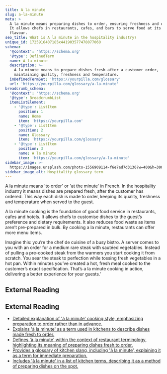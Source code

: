 ```yaml
---
title: A la minute
slug: a-la-minute
meta: >
  A la minute means preparing dishes to order, ensuring freshness and quality.
  It allows chefs in restaurants, cafes, and bars to serve food at its peak
  flavour.
seo_title: What is A la minute in the hospitality industry?
unique_id: 1725916407185x441903577478077060
schema:
  '@context': 'https://schema.org'
  '@type': DefinedTerm
  name: A la minute
  description: >-
    A la minute means to prepare dishes fresh after a customer order,
    maintaining quality, freshness and temperature.
  inDefinedTermSet: 'https://yourpilla.com/glossary'
  url: 'https://yourpilla.com/glossary/a-la-minute'
breadcrumb_schema:
  '@context': 'https://schema.org'
  '@type': BreadcrumbList
  itemListElement:
    - '@type': ListItem
      position: 1
      name: Home
      item: 'https://yourpilla.com'
    - '@type': ListItem
      position: 2
      name: Glossary
      item: 'https://yourpilla.com/glossary'
    - '@type': ListItem
      position: 3
      name: A la minute
      item: 'https://yourpilla.com/glossary/a-la-minute'
sidebar_image: >-
  https://images.unsplash.com/photo-1556909114-f6e7ad7d3136?w=400&h=300&fit=crop&auto=format
sidebar_image_alt: Hospitality glossary term
---
```


A la minute means 'to order' or 'at the minute' in French. In the hospitality industry it means dishes are prepared fresh, after the customer has ordered. This way each dish is made to order, keeping its quality, freshness and temperature when served to the guest.

A la minute cooking is the foundation of good food service in restaurants, cafes and hotels. It allows chefs to customise dishes to the guest’s preference and dietary requirements. It also reduces food waste as items aren’t pre-prepared in bulk. By cooking a la minute, restaurants can offer more menu items.

Imagine this: you’re the chef de cuisine of a busy bistro. A server comes to you with an order for a medium rare steak with sautéed vegetables. Instead of pulling a pre-cooked steak from the warmers you start cooking it from scratch. You sear the steak to perfection while tossing fresh vegetables in a hot pan. Within minutes you’ve created a hot, fresh meal cooked to the customer’s exact specification. That’s a la minute cooking in action, delivering a better experience for your guests.'

## External Reading



## External Reading

*   [Detailed explanation of 'à la minute' cooking style, emphasizing preparation to order rather than in advance.](https://www.thespruceeats.com/what-is-a-la-minute-995553)
*   [Explains 'à la minute' as a term used in kitchens to describe dishes made fresh to order.](https://pos.toasttab.com/blog/on-the-line/popular-kitchen-slang-terms)
*   [Defines 'à la minute' within the context of restaurant terminology, highlighting its meaning of preparing dishes fresh to order.](https://www.7shifts.com/blog/restaurant-lingo-defined/)
*   [Provides a glossary of kitchen slang, including 'à la minute', explaining it as a term for immediate preparation.](https://www.webstaurantstore.com/article/511/kitchen-slang-phrases.html)
*   [Includes 'à la minute' in a list of kitchen terms, describing it as a method of preparing dishes on the spot.](https://www.revolutionordering.com/blog/kitchen-slang-and-kitchen-terms)
